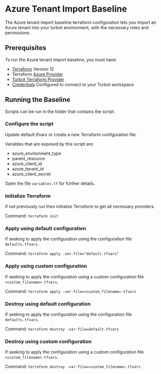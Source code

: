 # Azure Tenant Import Baseline

The Azure tenant import baseline terraform configuration lets you import an Azure tenant into your turbot environment, with the necessary roles and permissions.

## Prerequisites

To run the Azure tenant import baseline, you must have:

- [Terraform](https://www.terraform.io) Version 12
- Terraform [Azure Provider](https://www.terraform.io/docs/providers/azurerm/index.html)
- [Turbot Terraform Provider](https://github.com/turbotio/terraform-provider-turbot)
- [Credentials](https://turbot.com/v5/docs/reference/cli/installation#setup-your-turbot-credentials) Configured to connect to your Turbot workspace

## Running the Baseline

Scripts can be run in the folder that contains the script.

### Configure the script

Update default.tfvars or create a new Terraform configuration file.

Variables that are exposed by this script are:

- azure_environment_type
- parent_resource
- azure_client_id
- azure_tenant_id
- azure_client_secret

Open the file `variables.tf` for further details.

### Initialize Terraform

If not previously run then initialize Terraform to get all necessary providers.

Command: `terraform init`

### Apply using default configuration

If seeking to apply the configuration using the configuration file `defaults.tfvars`.

Command: `terraform apply -var-file="default.tfvars"`

### Apply using custom configuration

If seeking to apply the configuration using a custom configuration file `<custom_filename>.tfvars`.

Command: `terraform apply -var-file=<custom_filename>.tfvars`

### Destroy using default configuration

If seeking to apply the configuration using the configuration file `defaults.tfvars`.

Command: `terraform destroy -var-file=default.tfvars`

### Destroy using custom configuration

If seeking to apply the configuration using a custom configuration file `<custom_filename>.tfvars`.

Command: `terraform destroy -var-file=<custom_filename>.tfvars`
